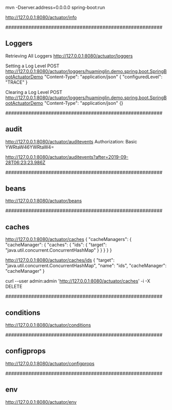 mvn -Dserver.address=0.0.0.0 spring-boot:run

http://127.0.0.1:8080/actuator/info


#######################################################
## Loggers
Retrieving All Loggers
http://127.0.0.1:8080/actuator/loggers

Setting a Log Level
POST http://127.0.0.1:8080/actuator/loggers/huaminglin.demo.spring.boot.SpringBootActuatorDemo
"Content-Type": "application/json"
{ "configuredLevel": "TRACE" }

Clearing a Log Level
POST http://127.0.0.1:8080/actuator/loggers/huaminglin.demo.spring.boot.SpringBootActuatorDemo
"Content-Type": "application/json"
{}

#######################################################
## audit
http://127.0.0.1:8080/actuator/auditevents
Authorization: Basic YWRtaW46YWRtaW4=

http://127.0.0.1:8080/actuator/auditevents?after=2019-09-28T06:23:23.986Z

#######################################################
## beans
http://127.0.0.1:8080/actuator/beans

#######################################################
## caches
http://127.0.0.1:8080/actuator/caches
{
    "cacheManagers": {
        "cacheManager": {
            "caches": {
                "ids": {
                    "target": "java.util.concurrent.ConcurrentHashMap"
                }
            }
        }
    }
}

http://127.0.0.1:8080/actuator/caches/ids
{
    "target": "java.util.concurrent.ConcurrentHashMap",
    "name": "ids",
    "cacheManager": "cacheManager"
}

curl --user admin:admin 'http://127.0.0.1:8080/actuator/caches' -i -X DELETE

#######################################################
## conditions
http://127.0.0.1:8080/actuator/conditions

#######################################################
## configprops
http://127.0.0.1:8080/actuator/configprops

#######################################################
## env
http://127.0.0.1:8080/actuator/env
